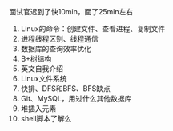 面试官迟到了快10min，面了25min左右

1. Linux的命令：创建文件、查看进程、复制文件
2. 进程线程区别、线程通信
3. 数据库的查询效率优化
4. B+树结构
5. 英文自我介绍
6. Linux文件系统
7. 快排、DFS和BFS、BFS缺点
8. Git、MySQL，用过什么其他数据库
9. 堆插入元素
10. shell脚本了解么

